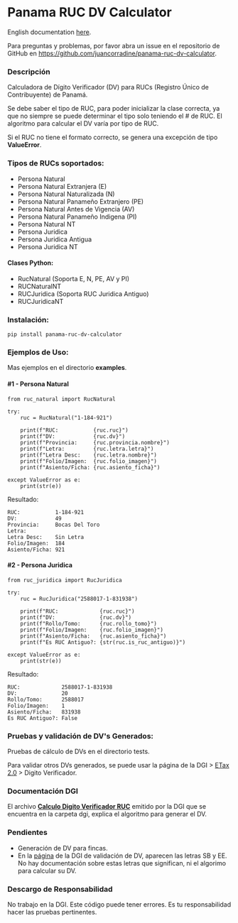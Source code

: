 # Panama RUC DV Calculator

English documentation [here](./README.md).

Para preguntas y problemas, por favor abra un issue en el repositorio de GitHub
en https://github.com/juancorradine/panama-ruc-dv-calculator.

### Descripción

Calculadora de Dígito Verificador (DV) para RUCs (Registro Único de Contribuyente) de Panamá.

Se debe saber el tipo de RUC, para poder inicializar la clase correcta, ya que no siempre se puede determinar el tipo
solo teniendo el # de RUC. El algoritmo para calcular el DV varía por tipo de RUC.

Si el RUC no tiene el formato correcto, se genera una excepción de tipo __ValueError__.

### Tipos de RUCs soportados:

* Persona Natural
* Persona Natural Extranjera (E)
* Persona Natural Naturalizada (N)
* Persona Natural Panameño Extranjero (PE)
* Persona Natural Antes de Vigencia (AV)
* Persona Natural Panameño Indigena (PI)
* Persona Natural NT
* Persona Juridica
* Persona Juridica Antigua
* Persona Juridica NT

#### Clases Python:

* RucNatural (Soporta E, N, PE, AV y PI)
* RUCNaturalNT
* RUCJuridica (Soporta RUC Juridica Antiguo)
* RUCJuridicaNT

### Instalación:

`pip install panama-ruc-dv-calculator`

### Ejemplos de Uso:

Mas ejemplos en el directorio __examples__.

#### #1 - Persona Natural

```
from ruc_natural import RucNatural

try:
    ruc = RucNatural("1-184-921")

    print(f"RUC:           {ruc.ruc}")
    print(f"DV:            {ruc.dv}")
    print(f"Provincia:     {ruc.provincia.nombre}")
    print(f"Letra:         {ruc.letra.letra}")
    print(f"Letra Desc:    {ruc.letra.nombre}")
    print(f"Folio/Imagen:  {ruc.folio_imagen}")
    print(f"Asiento/Ficha: {ruc.asiento_ficha}")
    
except ValueError as e:
    print(str(e))
```

Resultado:

```
RUC:           1-184-921
DV:            49
Provincia:     Bocas Del Toro
Letra:         
Letra Desc:    Sin Letra
Folio/Imagen:  184
Asiento/Ficha: 921
```

#### #2 - Persona Juridica

```
from ruc_juridica import RucJuridica

try:
    ruc = RucJuridica("2588017-1-831938")

    print(f"RUC:             {ruc.ruc}")
    print(f"DV:              {ruc.dv}")
    print(f"Rollo/Tomo:      {ruc.rollo_tomo}")
    print(f"Folio/Imagen:    {ruc.folio_imagen}")
    print(f"Asiento/Ficha:   {ruc.asiento_ficha}")
    print(f"Es RUC Antiguo?: {str(ruc.is_ruc_antiguo)}")
    
except ValueError as e:
    print(str(e))
```

Resultado:

```
RUC:             2588017-1-831938
DV:              20
Rollo/Tomo:      2588017
Folio/Imagen:    1
Asiento/Ficha:   831938
Es RUC Antiguo?: False
```

### Pruebas y validación de DV's Generados:

Pruebas de cálculo de DVs en el directorio tests.

Para validar otros DVs generados, se puede usar la página de la DGI > [ETax 2.0](https://etax2.mef.gob.pa/etax2web) >
Digito Verificador.

### Documentación DGI

El archivo __[Calculo Digito Verificador RUC](./dgi/Calculo_Digito_Verificador_RUC.pdf)__ emitido por la DGI que se
encuentra en la carpeta dgi, explica el
algoritmo para generar el DV.

### Pendientes

* Generación de DV para fincas.
* En la [página](https://etax2.mef.gob.pa/etax2web) de la DGI de validación de DV, aparecen las letras SB y EE. No hay
  documentación sobre estas letras que significan, ni el algorimo para calcular su DV.

### Descargo de Responsabilidad

No trabajo en la DGI. Este código puede tener errores. Es tu responsabilidad hacer las pruebas pertinentes.

